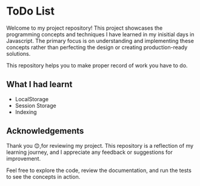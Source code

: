 # ToDo List

Welcome to my project repository! This project showcases the programming concepts and techniques I have learned in my inisitial days in Javascript. The primary focus is on understanding and implementing these concepts rather than perfecting the design or creating production-ready solutions.

This repository helps you to make proper record of work you have to do.

## What I had learnt

- LocalStorage
- Session Storage
- Indexing

## Acknowledgements

Thank you 😊,for reviewing my project. This repository is a reflection of my learning journey, and I appreciate any feedback or suggestions for improvement.

Feel free to explore the code, review the documentation, and run the tests to see the concepts in action.
